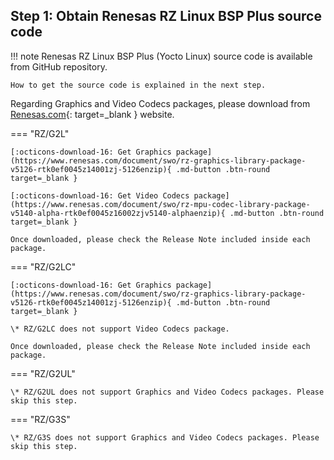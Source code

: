 ## Step 1: Obtain Renesas RZ Linux BSP Plus source code

!!! note
    Renesas RZ Linux BSP Plus (Yocto Linux) source code is available from GitHub repository.

    How to get the source code is explained in the next step.

Regarding Graphics and Video Codecs packages,
please download from [Renesas.com](https://www.renesas.com/){: target=_blank } website.

=== "RZ/G2L"

    [:octicons-download-16: Get Graphics package](https://www.renesas.com/document/swo/rz-graphics-library-package-v5126-rtk0ef0045z14001zj-5126enzip){ .md-button .btn-round target=_blank }

    [:octicons-download-16: Get Video Codecs package](https://www.renesas.com/document/swo/rz-mpu-codec-library-package-v5140-alpha-rtk0ef0045z16002zjv5140-alphaenzip){ .md-button .btn-round target=_blank }

    Once downloaded, please check the Release Note included inside each package.

=== "RZ/G2LC"

    [:octicons-download-16: Get Graphics package](https://www.renesas.com/document/swo/rz-graphics-library-package-v5126-rtk0ef0045z14001zj-5126enzip){ .md-button .btn-round target=_blank }

    \* RZ/G2LC does not support Video Codecs package.

    Once downloaded, please check the Release Note included inside each package.

=== "RZ/G2UL"

    \* RZ/G2UL does not support Graphics and Video Codecs packages. Please skip this step.

=== "RZ/G3S"

    \* RZ/G3S does not support Graphics and Video Codecs packages. Please skip this step.

